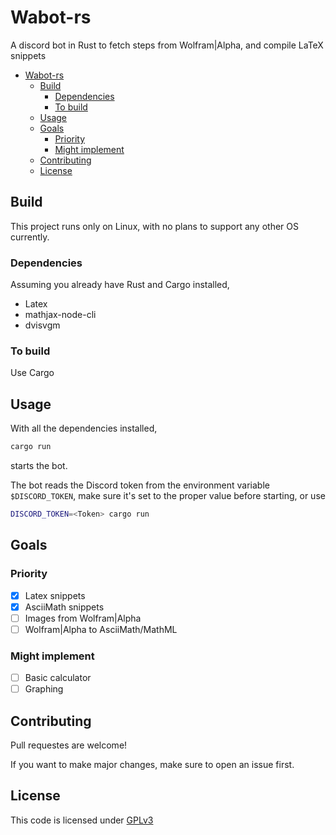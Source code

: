 # Wabot-rs
A discord bot in Rust to fetch steps from Wolfram|Alpha, and compile LaTeX snippets

- [Wabot-rs](#wabot-rs)
  - [Build](#build)
    - [Dependencies](#dependencies)
    - [To build](#to-build)
  - [Usage](#usage)
  - [Goals](#goals)
    - [Priority](#priority)
    - [Might implement](#might-implement)
  - [Contributing](#contributing)
  - [License](#license)

## Build

This project runs only on Linux, with no plans to support any other OS currently.

### Dependencies
Assuming you already have Rust and Cargo installed,
+ Latex
+ mathjax-node-cli
+ dvisvgm

### To build
Use Cargo

## Usage
With all the dependencies installed,
```sh
cargo run
```
starts the bot.

The bot reads the Discord token from the environment variable `$DISCORD_TOKEN`, make sure it's set to the proper value before starting, or use
```sh
DISCORD_TOKEN=<Token> cargo run
```

## Goals
### Priority
+ [x] Latex snippets
+ [x] AsciiMath snippets
+ [ ] Images from Wolfram|Alpha
+ [ ] Wolfram|Alpha to AsciiMath/MathML
### Might implement
+ [ ] Basic calculator
+ [ ] Graphing

## Contributing
Pull requestes are welcome!

If you want to make major changes, make sure to open an issue first.

## License
This code is licensed under [GPLv3](https://choosealicense.com/licenses/gpl-3.0)